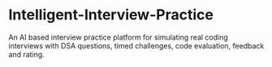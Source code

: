 # Intelligent-Interview-Practice
An AI based interview practice platform for simulating real coding interviews with DSA questions, timed challenges, code evaluation, feedback and rating.
